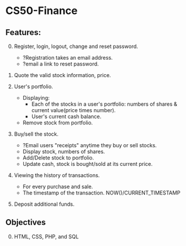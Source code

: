 # CS50-Finance

## Features:
0. Register, login, logout, change and reset password.
   - ?Registration takes an email address.
   - ?email a link to reset password.
2. Quote the valid stock information, price.
3. User's portfolio.
   - Displaying:
     * Each of the stocks in a user's portfolio: numbers of shares & current value(price times number).
     * User's current cash balance.
   - Remove stock from portfolio.

4. Buy/sell the stock.
   - ?Email users "receipts" anytime they buy or sell stocks.
   - Display stock, numbers of shares.
   - Add/Delete stock to portfolio.
   - Update cash, stock is bought/sold at its current price.
5. Viewing the history of transactions.
   - For every purchase and sale.
   - The timestamp of the transaction. NOW()/CURRENT_TIMESTAMP
6. Deposit additional funds.

## Objectives
0. HTML, CSS, PHP, and SQL
